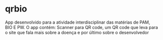 # qrbio
App desenvolvido para a atividade interdisciplinar das matérias de PAM, BIO E PW. O app contém: Scanner para QR code, um QR code que leva para o site que fala mais sobre a doença e por último sobre o desenvolvedor 
